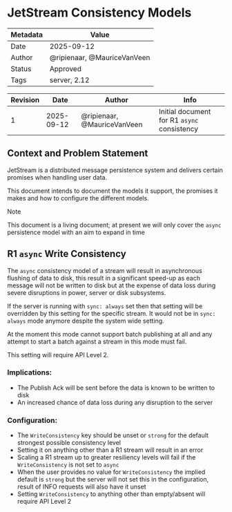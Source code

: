 # JetStream Consistency Models

| Metadata | Value                       |
|----------|-----------------------------|
| Date     | 2025-09-12                  |
| Author   | @ripienaar, @MauriceVanVeen |
| Status   | Approved                    |
| Tags     | server, 2.12                |

| Revision | Date       | Author                      | Info                                        |
|----------|------------|-----------------------------|---------------------------------------------|
| 1        | 2025-09-12 | @ripienaar, @MauriceVanVeen | Initial document for R1 `async` consistency |

## Context and Problem Statement

JetStream is a distributed message persistence system and delivers certain promises when handling user data.

This document intends to document the models it support, the promises it makes and how to configure the different models.

> [!NOTE]  
> This document is a living document; at present we will only cover the `async` persistence model with an aim to expand in time
> 

## R1 `async` Write Consistency

The `async` consistency model of a stream will result in asynchronous flushing of data to disk, this result in a significant speed-up as each message will not be written to disk but at the expense of data loss during severe disruptions in power, server or disk subsystems.

If the server is running with `sync: always` set then that setting will be overridden by this setting for the specific stream. It would not be in `sync: always` mode anymore despite the system wide setting.

At the moment this mode cannot support batch publishing at all and any attempt to start a batch against a stream in this mode must fail.

This setting will require API Level 2.

### Implications:

 * The Publish Ack will be sent before the data is known to be written to disk
 * An increased chance of data loss during any disruption to the server

### Configuration:

 * The `WriteConsistency` key should be unset or `strong` for the default strongest possible consistency level
 * Setting it on anything other than a R1 stream will result in an error
 * Scaling a R1 stream up to greater resiliency levels will fail if the `WriteConsistency` is not set to `async`
 * When the user provides no value for `WriteConsistency` the implied default is `strong` but the server will not set this in the configuration, result of INFO requests will also have it unset
 * Setting `WriteConsistency` to anything other than empty/absent will require API Level 2

